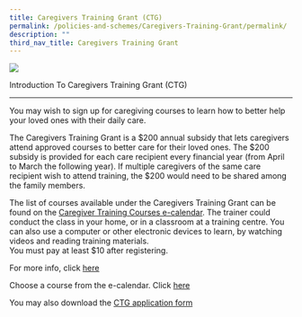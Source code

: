 ```yaml
---
title: Caregivers Training Grant (CTG)
permalink: /policies-and-schemes/Caregivers-Training-Grant/permalink/
description: ""
third_nav_title: Caregivers Training Grant
---
```

![](/images/Caregivers%20Training%20Grant%20(CTG).jpg)

Introduction To Caregivers Training Grant (CTG)  

--------------------------------------------------

You may wish to sign up for caregiving courses to learn how to better help your loved ones with their daily care. 

  

The Caregivers Training Grant is a $200 annual subsidy that lets caregivers attend approved courses to better care for their loved ones. The $200 subsidy is provided for each care recipient every financial year (from April to March the following year). If multiple caregivers of the same care recipient wish to attend training, the $200 would need to be shared among the family members.   

  

The list of courses available under the Caregivers Training Grant can be found on the [Caregiver Training Courses e-calendar](https://www.aic.sg/caregiving/caregiver-training-course). The trainer could conduct the class in your home, or in a classroom at a training centre. You can also use a computer or other electronic devices to learn, by watching videos and reading training materials.   
You must pay at least $10 after registering.

For more info, click [here](https://www.aic.sg/financial-assistance/caregivers-training-grant)

Choose a course from the e-calendar. Click [here](https://www.aic.sg/caregiving/caregiver-training-course)

You may also download the [ CTG application form](https://www.aic.sg/financial-assistance/Documents/Application%20Forms/CTG%20Application%20Form.pdf)